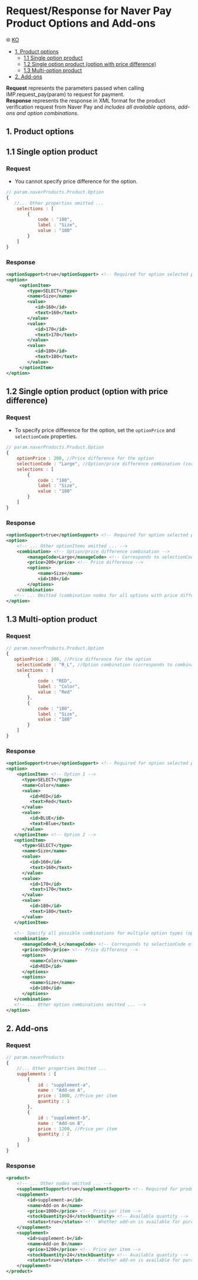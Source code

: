 # Request/Response for Naver Pay Product Options and Add-ons

:globe_with_meridians: [KO](/NAVERPAY/sample/naverpay-validation.md)  

- [1. Product options](#product-option)
   - [1.1 Single option product](#product-option1)
   - [1.2 Single option product (option with price difference)](#product-option1-var)
   - [1.3 Multi-option product](#product-option2)
- [2. Add-ons](#supplement)
  
**Request** represents the parameters passed when calling IMP.request_pay(param) to request for payment.    
**Response** represents the response in XML format for the product verification request from Naver Pay and *includes all available options, add-ons and option combinations*.

## 1. Product options<a id="product-option"/>
 
## 1.1 Single option product<a id="product-option1"/>

### Request

- You cannot specify price difference for the option.  

```javascript
// param.naverProducts.Product.Option
{
   //... Other properties omitted ...
	selections : [
		{
			code : "180",
			label : "Size",
			value : "180"
		}
	]
}
```

### Response  

```xml
<optionSupport>true</optionSupport> <!-- Required for option selected products -->
<option>
     <optionItem>
        <type>SELECT</type>
        <name>Size</name>
        <value>
           <id>160</id>
           <text>160</text>
        </value>
        <value>
           <id>170</id>
           <text>170</text>
        </value>
        <value>
           <id>180</id>
           <text>180</text>
        </value>
     </optionItem>
</option>
```  


## 1.2 Single option product (option with price difference)<a id="product-option1-var"/>

### Request  

- To specify price difference for the option, set the `optionPrice` and `selectionCode` properties.  

```javascript
// param.naverProducts.Product.Option
{
	optionPrice : 200, //Price difference for the option
	selectionCode : "Large", //Option/price difference combination (corresponds to combination/manageCode of the response)
	selections : [
		{
			code : "180",
			label : "Size",
			value : "180"
		}
	]
}
```

### Response 

```xml
<optionSupport>true</optionSupport> <!-- Required for option selected products -->
<option>
	<!-- ... Other optionItems omitted ... -->
	<combination> <!-- Option/price difference combination -->
		<manageCode>Large</manageCode> <!-- Corresponds to selectionCode of the request -->
		<price>200</price> <!-- Price difference -->
		<options>
			<name>Size</name>
			<id>180</id>
		</options>
	</combination>
   <!-- ... Omitted (combination nodes for all options with price difference) ... -->
</option>
```

## 1.3 Multi-option product<a id="product-option2"/>

### Request  

```javascript
// param.naverProducts.Product.Option
{
   optionPrice : 200, //Price difference for the option
	selectionCode : "R_L", //Option combination (corresponds to combination/manageCode of the response)
	selections : [
		{
			code : "RED",
			label : "Color",
			value : "Red"
		},
		{
			code : "180",
			label : "Size",
			value : "180"
		}
	]
}
```

### Response  

```xml
<optionSupport>true</optionSupport> <!-- Required for option selected products -->
<option>
	<optionItem> <!-- Option 1 -->
      <type>SELECT</type>
      <name>Color</name>
      <value>
         <id>RED</id>
         <text>Red</text>
      </value>
      <value>
         <id>BLUE</id>
         <text>Blue</text>
      </value>
   </optionItem> <!-- Option 2 -->
   <optionItem>
      <type>SELECT</type>
      <name>Size</name>
      <value>
         <id>160</id>
         <text>160</text>
      </value>
      <value>
         <id>170</id>
         <text>170</text>
      </value>
      <value>
         <id>180</id>
         <text>180</text>
      </value>
   </optionItem>
            
   <!-- Specify all possible combinations for multiple option types (optionItems) -->
   <combination>
      <manageCode>R_L</manageCode> <!-- Corresponds to selectionCode of the request -->
      <price>200</price> <!-- Price difference -->
      <options>
         <name>Color</name>
         <id>RED</id>
      </options>
      <options>
         <name>Size</name>
         <id>180</id>
      </options>
   </combination>
   <!-- ... Other option combinations omitted ... -->
</option>
```


## 2. Add-ons<a id="supplement"/>

### Request

```javascript
// param.naverProducts
{
    //... Other properties Omitted ...
    supplements : [ 
        {
            id : "supplement-a",
            name : "Add-on A",
            price : 1000, //Price per item
            quantity : 1
        },
        {
            id : "supplement-b",
            name : "Add-on B",
            price : 1200, //Price per item
            quantity : 2
        }
    ]
}
```

### Response  

```xml
<product>
    <!-- ... Other nodes omitted ... -->
    <supplementSupport>true</supplementSupport> <!-- Required for products with add-ons -->
    <supplement>
        <id>supplement-a</id>
        <name>Add-on A</name>
        <price>1000</price> <!-- Price per item -->
        <stockQuantity>24</stockQuantity> <!-- Available quantity -->
        <status>true</status> <!-- Whether add-on is available for purchase -->
    </supplement>
    <supplement>
        <id>supplement-b</id>
        <name>Add-on B</name>
        <price>1200</price> <!-- Price per item -->
        <stockQuantity>24</stockQuantity> <!-- Available quantity -->
        <status>true</status> <!-- Whether add-on is available for purchase -->
    </supplement>
</product>
```